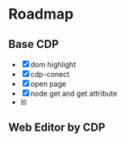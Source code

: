 # Roadmap

## Base CDP 
* [x] dom highlight
* [x] cdp-conect
* [x] open page
* [x] node get and get attribute
* [x] 


## Web Editor by CDP

